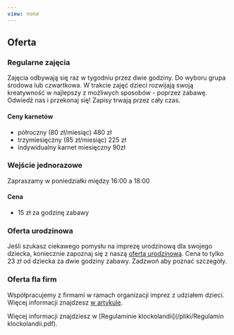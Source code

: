 ```yaml
---
view: none
---
```


## Oferta

### Regularne zajęcia

Zajęcia odbywają się raz w tygodniu przez dwie godziny. Do wyboru grupa środowa lub czwartkowa. W trakcie zajęć dzieci rozwijają swoją kreatywność w najlepszy z możliwych sposobów - poprzez zabawę. Odwiedź nas i przekonaj się! Zapisy trwają przez cały czas.

#### Ceny karnetów

* półroczny (80 zł/miesiąc) 480 zł
* trzymiesięczny (85 zł/miesiąc) 225 zł
* indywidualny karnet miesięczny 90zł

### Wejście jednorazowe

Zapraszamy w poniedziałki między 16:00 a 18:00

#### Cena

* 15 zł za godzinę zabawy

### Oferta urodzinowa

Jeśli szukasz ciekawego pomysłu na imprezę urodzinową dla swojego dziecka, koniecznie zapoznaj się z naszą [ofertą urodzinową](/articles/urodziny2). Cena to tylko 23 zł od dziecka za dwie godziny zabawy. Zadzwoń aby poznać szczegóły.

### Oferta fla firm

Współpracujemy z firmami w ramach organizacji imprez z udziałem dzieci. Więcej informacji znajdzesz [w artykule](/articles/dlafirm/).

Więcej informacji znajdziesz w [Regulaminie klockolandii](/pliki/Regulamin klockolandii.pdf).